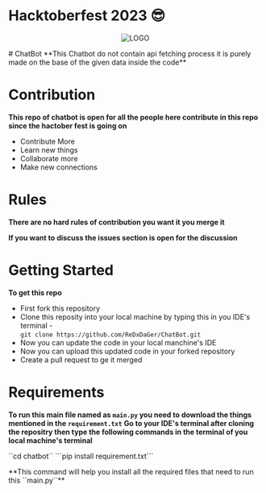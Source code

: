 # Hacktoberfest 2023 😎
<p align="center">
  <img src="https://hacktoberfest.com/_next/static/media/logo-hacktoberfest--logomark.b91c17d2.svg?raw=true" alt="LOGO"/>
</p>
# ChatBot
**This Chatbot do not contain api fetching process it is purely made on the base of the given data inside the code**

# Contribution
**This repo of chatbot is open for all the people here contribute in this repo since the hactober fest is going on**
- Contribute More
- Learn new things
- Collaborate more
- Make new connections

# Rules
**There are no hard rules of contribution you want it you merge it**

**If you want to discuss the issues section is open for the discussion**

# Getting Started
**To get this repo**
- First fork this repository
- Clone this reposity into your local machine by typing this in you IDE's terminal -  
```git clone https://github.com/ReDxDaGer/ChatBot.git```
- Now you can update the code in your local manchine's IDE
- Now you can upload this updated code in your forked repository
- Create a pull request to ge it merged 

# Requirements
**To run this main file named as ``main.py`` you need to download the things mentioned in the ``requirement.txt``**
**Go to your IDE's terminal after cloning the repositry then type the following commands in the terminal of you local machine's terminal**
<p align = "left" >
``cd chatbot``
```pip install requirement.txt```
</p>
**This command will help you install all the required files that need to run this ``main.py``**
